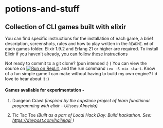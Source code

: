 # potions-and-stuff
## Collection of CLI games built with elixir
You can find specific instructions for the installation of each game,
a brief description, screenshots, rules and how to play written in the `README.md` of 
each games folder. Elixir 1.9.2 and Erlang 21 or higher are required. To install Elixir if you haven't already, [you can follow these instructions](https://elixir-lang.org/install.html)

Not ready to commit to a git clone? (pun intended :) ) You can view the source on
[![Run on Repl.it](https://repl.it/badge/github/obsessedyouth/potions-and-stuff)](https://repl.it/github/obsessedyouth/potions-and-stuff),
 and the run command `iex -S mix start`.
Know of a fun simple game I can make without having to build my own engine? I'd love to hear about it :)

#### Games available for experimentation -

1. Dungeon Crawl
*(Inspired by the capstone project of learn functional programming with elixir - Ulisses Almeida)*

2. Tic Tac Toe
*(Built as a part of Local Hack Day: Build hackathon. See: https://devpost.com/hailelagi )*
